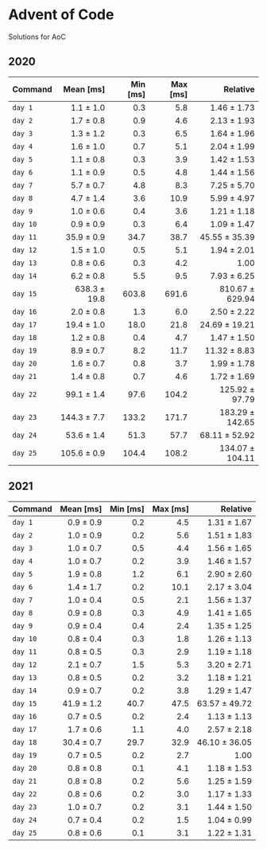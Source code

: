 # Advent of Code

Solutions for AoC


## 2020

| Command  |    Mean [ms] | Min [ms] | Max [ms] |        Relative |
|:---------|-------------:|---------:|---------:|----------------:|
| `day 1`  |    1.1 ± 1.0 |      0.3 |      5.8 |     1.46 ± 1.73 |
| `day 2`  |    1.7 ± 0.8 |      0.9 |      4.6 |     2.13 ± 1.93 |
| `day 3`  |    1.3 ± 1.2 |      0.3 |      6.5 |     1.64 ± 1.96 |
| `day 4`  |    1.6 ± 1.0 |      0.7 |      5.1 |     2.04 ± 1.99 |
| `day 5`  |    1.1 ± 0.8 |      0.3 |      3.9 |     1.42 ± 1.53 |
| `day 6`  |    1.1 ± 0.9 |      0.5 |      4.8 |     1.44 ± 1.56 |
| `day 7`  |    5.7 ± 0.7 |      4.8 |      8.3 |     7.25 ± 5.70 |
| `day 8`  |    4.7 ± 1.4 |      3.6 |     10.9 |     5.99 ± 4.97 |
| `day 9`  |    1.0 ± 0.6 |      0.4 |      3.6 |     1.21 ± 1.18 |
| `day 10` |    0.9 ± 0.9 |      0.3 |      6.4 |     1.09 ± 1.47 |
| `day 11` |   35.9 ± 0.9 |     34.7 |     38.7 |   45.55 ± 35.39 |
| `day 12` |    1.5 ± 1.0 |      0.5 |      5.1 |     1.94 ± 2.01 |
| `day 13` |    0.8 ± 0.6 |      0.3 |      4.2 |            1.00 |
| `day 14` |    6.2 ± 0.8 |      5.5 |      9.5 |     7.93 ± 6.25 |
| `day 15` | 638.3 ± 19.8 |    603.8 |    691.6 | 810.67 ± 629.94 |
| `day 16` |    2.0 ± 0.8 |      1.3 |      6.0 |     2.50 ± 2.22 |
| `day 17` |   19.4 ± 1.0 |     18.0 |     21.8 |   24.69 ± 19.21 |
| `day 18` |    1.2 ± 0.8 |      0.4 |      4.7 |     1.47 ± 1.50 |
| `day 19` |    8.9 ± 0.7 |      8.2 |     11.7 |    11.32 ± 8.83 |
| `day 20` |    1.6 ± 0.7 |      0.8 |      3.7 |     1.99 ± 1.78 |
| `day 21` |    1.4 ± 0.8 |      0.7 |      4.6 |     1.72 ± 1.69 |
| `day 22` |   99.1 ± 1.4 |     97.6 |    104.2 |  125.92 ± 97.79 |
| `day 23` |  144.3 ± 7.7 |    133.2 |    171.7 | 183.29 ± 142.65 |
| `day 24` |   53.6 ± 1.4 |     51.3 |     57.7 |   68.11 ± 52.92 |
| `day 25` |  105.6 ± 0.9 |    104.4 |    108.2 | 134.07 ± 104.11 |


## 2021

| Command  |  Mean [ms] | Min [ms] | Max [ms] |      Relative |
|:---------|-----------:|---------:|---------:|--------------:|
| `day 1`  |  0.9 ± 0.9 |      0.2 |      4.5 |   1.31 ± 1.67 |
| `day 2`  |  1.0 ± 0.9 |      0.2 |      5.6 |   1.51 ± 1.83 |
| `day 3`  |  1.0 ± 0.7 |      0.5 |      4.4 |   1.56 ± 1.65 |
| `day 4`  |  1.0 ± 0.7 |      0.2 |      3.9 |   1.46 ± 1.57 |
| `day 5`  |  1.9 ± 0.8 |      1.2 |      6.1 |   2.90 ± 2.60 |
| `day 6`  |  1.4 ± 1.7 |      0.2 |     10.1 |   2.17 ± 3.04 |
| `day 7`  |  1.0 ± 0.4 |      0.5 |      2.1 |   1.56 ± 1.37 |
| `day 8`  |  0.9 ± 0.8 |      0.3 |      4.9 |   1.41 ± 1.65 |
| `day 9`  |  0.9 ± 0.4 |      0.4 |      2.4 |   1.35 ± 1.25 |
| `day 10` |  0.8 ± 0.4 |      0.3 |      1.8 |   1.26 ± 1.13 |
| `day 11` |  0.8 ± 0.5 |      0.3 |      2.9 |   1.19 ± 1.18 |
| `day 12` |  2.1 ± 0.7 |      1.5 |      5.3 |   3.20 ± 2.71 |
| `day 13` |  0.8 ± 0.5 |      0.2 |      3.2 |   1.18 ± 1.21 |
| `day 14` |  0.9 ± 0.7 |      0.2 |      3.8 |   1.29 ± 1.47 |
| `day 15` | 41.9 ± 1.2 |     40.7 |     47.5 | 63.57 ± 49.72 |
| `day 16` |  0.7 ± 0.5 |      0.2 |      2.4 |   1.13 ± 1.13 |
| `day 17` |  1.7 ± 0.6 |      1.1 |      4.0 |   2.57 ± 2.18 |
| `day 18` | 30.4 ± 0.7 |     29.7 |     32.9 | 46.10 ± 36.05 |
| `day 19` |  0.7 ± 0.5 |      0.2 |      2.7 |          1.00 |
| `day 20` |  0.8 ± 0.8 |      0.1 |      4.1 |   1.18 ± 1.53 |
| `day 21` |  0.8 ± 0.8 |      0.2 |      5.6 |   1.25 ± 1.59 |
| `day 22` |  0.8 ± 0.6 |      0.2 |      3.0 |   1.17 ± 1.33 |
| `day 23` |  1.0 ± 0.7 |      0.2 |      3.1 |   1.44 ± 1.50 |
| `day 24` |  0.7 ± 0.4 |      0.2 |      1.5 |   1.04 ± 0.99 |
| `day 25` |  0.8 ± 0.6 |      0.1 |      3.1 |   1.22 ± 1.31 |

